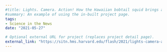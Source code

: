 ```yaml
---
#title: Lights. Camera. Action! How the Hawaiian bobtail squid brings a creative vision to its maritime world of small big screens
#summary: An example of using the in-built project page.
tags:
- Science in the News
date: "2021-05-27"

# Optional external URL for project (replaces project detail page).
external_link: "https://sitn.hms.harvard.edu/flash/2021/lights-camera-action-how-the-hawaiian-bobtail-squid-brings-a-creative-vision-to-its-maritime-world-of-small-big-screens/"
---
```

